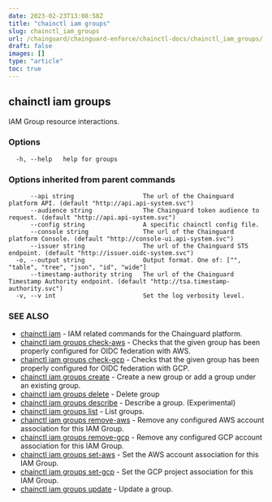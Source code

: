 ```yaml
---
date: 2023-02-23T13:08:58Z
title: "chainctl iam groups"
slug: chainctl_iam_groups
url: /chainguard/chainguard-enforce/chainctl-docs/chainctl_iam_groups/
draft: false
images: []
type: "article"
toc: true
---
```

## chainctl iam groups

IAM Group resource interactions.

### Options

```
  -h, --help   help for groups
```

### Options inherited from parent commands

```
      --api string                   The url of the Chainguard platform API. (default "http://api.api-system.svc")
      --audience string              The Chainguard token audience to request. (default "http://api.api-system.svc")
      --config string                A specific chainctl config file.
      --console string               The url of the Chainguard platform Console. (default "http://console-ui.api-system.svc")
      --issuer string                The url of the Chainguard STS endpoint. (default "http://issuer.oidc-system.svc")
  -o, --output string                Output format. One of: ["", "table", "tree", "json", "id", "wide"]
      --timestamp-authority string   The url of the Chainguard Timestamp Authority endpoint. (default "http://tsa.timestamp-authority.svc")
  -v, --v int                        Set the log verbosity level.
```

### SEE ALSO

* [chainctl iam](/chainguard/chainguard-enforce/chainctl-docs/chainctl_iam/)	 - IAM related commands for the Chainguard platform.
* [chainctl iam groups check-aws](/chainguard/chainguard-enforce/chainctl-docs/chainctl_iam_groups_check-aws/)	 - Checks that the given group has been properly configured for OIDC federation with AWS.
* [chainctl iam groups check-gcp](/chainguard/chainguard-enforce/chainctl-docs/chainctl_iam_groups_check-gcp/)	 - Checks that the given group has been properly configured for OIDC federation with GCP.
* [chainctl iam groups create](/chainguard/chainguard-enforce/chainctl-docs/chainctl_iam_groups_create/)	 - Create a new group or add a group under an existing group.
* [chainctl iam groups delete](/chainguard/chainguard-enforce/chainctl-docs/chainctl_iam_groups_delete/)	 - Delete group
* [chainctl iam groups describe](/chainguard/chainguard-enforce/chainctl-docs/chainctl_iam_groups_describe/)	 - Describe a group. (Experimental)
* [chainctl iam groups list](/chainguard/chainguard-enforce/chainctl-docs/chainctl_iam_groups_list/)	 - List groups.
* [chainctl iam groups remove-aws](/chainguard/chainguard-enforce/chainctl-docs/chainctl_iam_groups_remove-aws/)	 - Remove any configured AWS account association for this IAM Group.
* [chainctl iam groups remove-gcp](/chainguard/chainguard-enforce/chainctl-docs/chainctl_iam_groups_remove-gcp/)	 - Remove any configured GCP account association for this IAM Group.
* [chainctl iam groups set-aws](/chainguard/chainguard-enforce/chainctl-docs/chainctl_iam_groups_set-aws/)	 - Set the AWS account association for this IAM Group.
* [chainctl iam groups set-gcp](/chainguard/chainguard-enforce/chainctl-docs/chainctl_iam_groups_set-gcp/)	 - Set the GCP project association for this IAM Group.
* [chainctl iam groups update](/chainguard/chainguard-enforce/chainctl-docs/chainctl_iam_groups_update/)	 - Update a group.


